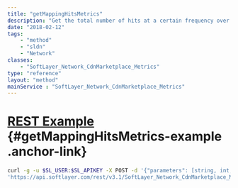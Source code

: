 ```yaml
---
title: "getMappingHitsMetrics"
description: "Get the total number of hits at a certain frequency over a given range of time per domain mapping. Frequency can be day, week, and month where each interval is one plot point for a graph. Return Data will be ordered based on startDate, endDate and frequency. "
date: "2018-02-12"
tags:
    - "method"
    - "sldn"
    - "Network"
classes:
    - "SoftLayer_Network_CdnMarketplace_Metrics"
type: "reference"
layout: "method"
mainService : "SoftLayer_Network_CdnMarketplace_Metrics"
---
```


# [REST Example](#getMappingHitsMetrics-example) <a href="/article/rest/"><i class="fas fa-question"></i></a> {#getMappingHitsMetrics-example .anchor-link} 
```bash
curl -g -u $SL_USER:$SL_APIKEY -X POST -d '{"parameters": [string, int, int, string]}' \
'https://api.softlayer.com/rest/v3.1/SoftLayer_Network_CdnMarketplace_Metrics/getMappingHitsMetrics'
```
